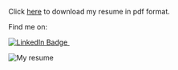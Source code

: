 Click [here](https://github.com/scalar-tns/scalar-tns/raw/gh-pages/CV_fr_Matteo_%D0%A1utrone.pdf) to download my resume in pdf format.

Find me on:

<a href="https://www.linkedin.com/in/matteo-cutrone-53987a1b8/">
<img src="https://img.shields.io/badge/LinkedIn-blue?style=for-the-badge&logo=linkedin&logoColor=white" alt="LinkedIn Badge"/>
</a>
<img src="https://komarev.com/ghpvc/?username=scalar-tns&style=flat-square&color=blue" alt=""/>

![My resume](CV_fr_Matteo_Сutrone.png)
